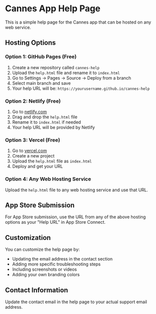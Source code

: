 # Cannes App Help Page

This is a simple help page for the Cannes app that can be hosted on any web service.

## Hosting Options

### Option 1: GitHub Pages (Free)
1. Create a new repository called `cannes-help`
2. Upload the `help.html` file and rename it to `index.html`
3. Go to Settings → Pages → Source → Deploy from a branch
4. Select main branch and save
5. Your help URL will be: `https://yourusername.github.io/cannes-help`

### Option 2: Netlify (Free)
1. Go to [netlify.com](https://netlify.com)
2. Drag and drop the `help.html` file
3. Rename it to `index.html` if needed
4. Your help URL will be provided by Netlify

### Option 3: Vercel (Free)
1. Go to [vercel.com](https://vercel.com)
2. Create a new project
3. Upload the `help.html` file as `index.html`
4. Deploy and get your URL

### Option 4: Any Web Hosting Service
Upload the `help.html` file to any web hosting service and use that URL.

## App Store Submission

For App Store submission, use the URL from any of the above hosting options as your "Help URL" in App Store Connect.

## Customization

You can customize the help page by:
- Updating the email address in the contact section
- Adding more specific troubleshooting steps
- Including screenshots or videos
- Adding your own branding colors

## Contact Information

Update the contact email in the help page to your actual support email address. 